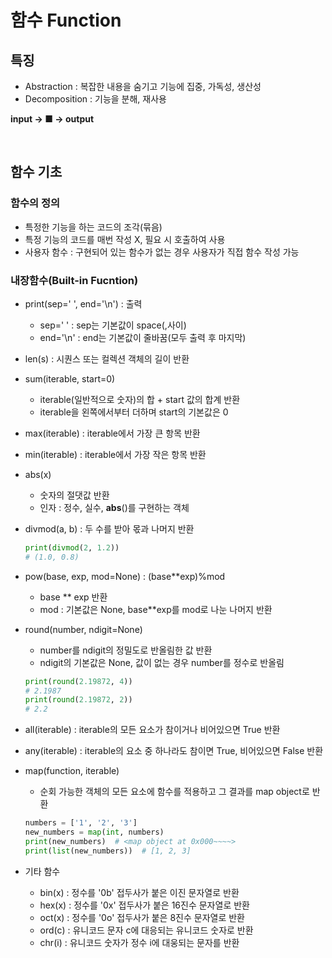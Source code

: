 # 함수 Function
## 특징
- Abstraction : 복잡한 내용을 숨기고 기능에 집중, 가독성, 생산성
- Decomposition : 기능을 분해, 재사용

__input → ■ → output__

<br>

## 함수 기초
### 함수의 정의
- 특정한 기능을 하는 코드의 조각(묶음)
- 특정 기능의 코드를 매번 작성 X, 필요 시 호출하여 사용
- 사용자 함수 : 구현되어 있는 함수가 없는 경우 사용자가 직접 함수 작성 가능


### 내장함수(Built-in Fucntion)
- print(sep=' ', end='\n') : 출력
  - sep=' ' : sep는 기본값이 space(,사이)
  - end='\n' : end는 기본값이 줄바꿈(모두 출력 후 마지막)

- len(s) : 시퀀스 또는 컬렉션 객체의 길이 반환

- sum(iterable, start=0)
  - iterable(일반적으로 숫자)의 합 + start 값의 합계 반환
  - iterable을 왼쪽에서부터 더하며 start의 기본값은 0

- max(iterable) : iterable에서 가장 큰 항목 반환

- min(iterable) : iterable에서 가장 작은 항목 반환

- abs(x)
  - 숫자의 절댓값 반환
  - 인자 : 정수, 실수, __abs__()를 구현하는 객체

- divmod(a, b) : 두 수를 받아 몫과 나머지 반환
  ```python
  print(divmod(2, 1.2))
  # (1.0, 0.8)
  ```

- pow(base, exp, mod=None) : (base**exp)%mod
  - base ** exp 반환
  - mod : 기본값은 None, base**exp를 mod로 나눈 나머지 반환

- round(number, ndigit=None)
  - number를 ndigit의 정밀도로 반올림한 값 반환
  - ndigit의 기본값은 None, 값이 없는 경우 number를 정수로 반올림
  ```python
  print(round(2.19872, 4))
  # 2.1987
  print(round(2.19872, 2))
  # 2.2
  ```

- all(iterable) : iterable의 모든 요소가 참이거나 비어있으면 True 반환

- any(iterable) : iterable의 요소 중 하나라도 참이면 True, 비어있으면 False 반환

- map(function, iterable)
  - 순회 가능한 객체의 모든 요소에 함수를 적용하고 그 결과를 map object로 반환
  ```python
  numbers = ['1', '2', '3']
  new_numbers = map(int, numbers)
  print(new_numbers)  # <map object at 0x000~~~~>
  print(list(new_numbers))  # [1, 2, 3]
  ```

- 기타 함수
  - bin(x) : 정수를 '0b' 접두사가 붙은 이진 문자열로 반환
  - hex(x) : 정수를 '0x' 접두사가 붙은 16진수 문자열로 반환
  - oct(x) : 정수를 '0o' 접두사가 붙은 8진수 문자열로 반환
  - ord(c) : 유니코드 문자 c에 대응되는 유니코드 숫자로 반환
  - chr(i) : 유니코드 숫자가 정수 i에 대웅되는 문자를 반환